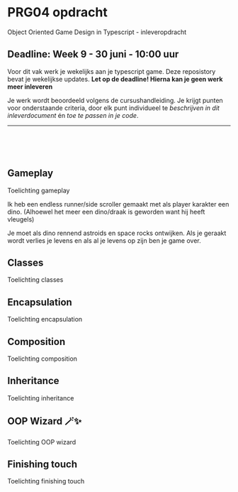 # PRG04 opdracht 

Object Oriented Game Design in Typescript - inleveropdracht

## Deadline: Week 9 - 30 juni - 10:00 uur

Voor dit vak werk je wekelijks aan je typescript game. Deze reposistory bevat je wekelijkse updates. **Let op de deadline! Hierna kan je geen werk meer inleveren**

Je werk wordt beoordeeld volgens de cursushandleiding. Je krijgt punten voor onderstaande criteria, door elk punt individueel te *beschrijven in dit inleverdocument* én *toe te passen in je code*.

---

<br>
<br>
<Br>

## Gameplay

Toelichting gameplay

Ik heb een endless runner/side scroller gemaakt met als player karakter een dino. (Alhoewel het meer een dino/draak is geworden want hij heeft vleugels)

Je moet als dino rennend astroids en space rocks ontwijken. Als je geraakt wordt verlies je levens en als al je levens op zijn ben je game over.

## Classes

Toelichting classes

## Encapsulation

Toelichting encapsulation

## Composition

Toelichting composition

## Inheritance

Toelichting inheritance

## OOP Wizard 🪄✨

Toelichting OOP wizard

## Finishing touch

Toelichting finishing touch
